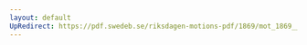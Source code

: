 ```yaml
---
layout: default
UpRedirect: https://pdf.swedeb.se/riksdagen-motions-pdf/1869/mot_1869__ak__00278.pdf
---
```

